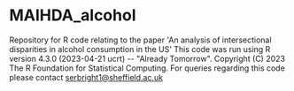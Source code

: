# MAIHDA_alcohol
Repository for R code relating to the paper 'An analysis of intersectional disparities in alcohol consumption in the US'
This code was run using R version 4.3.0 (2023-04-21 ucrt) -- "Already Tomorrow". Copyright (C) 2023 The R Foundation for Statistical Computing.
For queries regarding this code please contact serbright1@sheffield.ac.uk
